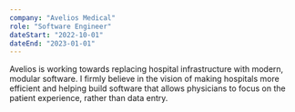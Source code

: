 ```yaml
---
company: "Avelios Medical"
role: "Software Engineer"
dateStart: "2022-10-01"
dateEnd: "2023-01-01"
---
```


Avelios is working towards replacing hospital infrastructure with modern, modular software. I firmly believe in the
vision of making hospitals more efficient and helping build software that allows physicians to focus on the patient
experience, rather than data entry.
